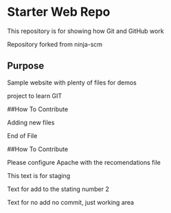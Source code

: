 # Starter Web Repo

This repository is for showing how Git and GitHub work

Repository forked from ninja-scm

## Purpose

Sample website with plenty of files for demos

project to learn GIT


##How To Contribute

Adding new files

End of File

##How To Contribute

Please configure Apache with the recomendations file

This text is for staging

Text for add to the stating number 2

Text for no add no commit, just working area

